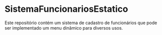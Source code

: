 # SistemaFuncionariosEstatico
Este repositório contém um sistema de cadastro de funcionários que pode ser implementado um menu dinâmico para diversos usos.
